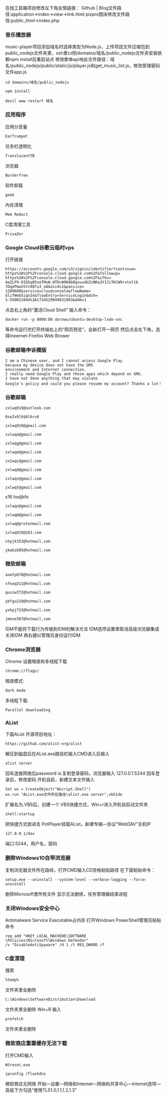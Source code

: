 在线工具箱项目修改左下角友情链接： Github | Blog文件路径:application→index→view→link.html
pixpro图床修改文件路径:public_html→index.php

### 音乐播放器
music-player项目添加域名时选择类型为Node.js，上传项目文件压缩包到public_nodejs文件夹里，ssh里cd到domains/域名/public_nodejs文件夹安装依赖npm install后重启站点
修改歌单api地此文件路径：域名/public_nodejs/public/static/js/player.js和get_music_list.js，修改管理密码文件app.js

```
cd domains/域名/public_nodejs
```
```
npm install
```
```
devil www restart 域名
```
### 应用程序
应用分音量
```
EarTrumpet
```
任务栏透明化
```
TranslucentTB
```
浏览器
```
Borderfree
```
软件卸载
```
geek
```
內存清理
```
Mem Reduct
```
C盘清理工具
```
PrivaZer
```

### Google Cloud谷歌云临时vps
打开链接
```
https://accounts.google.com/v3/signin/identifier?continue=
https%3A%2F%2Fconsole.cloud.google.com%2F&followup=
https%3A%2F%2Fconsole.cloud.google.com%2F&ifkv=
AeZLP9-0IQSq05xeTMuW_HTDcW960bBquuu4bZzNRa3Y1JiTKCW9rsteltb
7DqePmwSSYv987u3_oA&osid=1&passive=
1209600&service=cloudconsole&flowName=
GlifWebSignIn&flowEntry=ServiceLogin&dsh=
S-550021044%3A1734529949831903&ddm=1
```
点击右上角的“激活Cloud Shell”  输入命令：
```
docker run -p 8080:80 dorowu/ubuntu-desktop-lxde-vnc
```
等命令运行完打开终端右上的“网页预览”，会新打开一网页
然后点击左下角，选择Ineernet-Firefox Web Brower

### 谷歌邮箱申诉模版
```
I am a Chinese user, and I cannot access Google Play 
because my device does not have the GMS 
environment and Internet connection. 
I really need Google Play and those apps which depend on GMS. 
I have not done anything that may violate 
Google's policy and could you please resume my account? Thanks a lot！
```
### 谷歌邮箱
```
zxlwq919@outlook.com
```
```
0seZx9l9$8l6rv0
```
```                                     
zxlwq919@gmail.com
```
```
zxlwqa@gmail.com
```
```        
zxlwqg@gmail.com
```
```
zxlwqe@gmail.com
```
```
zxIwqc@gmail.com
```
```
zxlwqd@gmail.com
```
```    
zxlwqv@gmail.com
```
```
zxlwqt@gmail.com
```
s16 hsdjkfo
```
zxlwqn@gmail.com
```
```    
zxlwqm@gmail.com
```
```
zxlwq@protonmail.com
```
```
zxlwq919@163.com
```
```       
ntpjk353@hotmail.com
```
```       
ykwbz685@hotmail.com
```
### 微软邮箱    
```        
axmfp870@hotmail.com
```
```
xfeaq311@hotmail.com
```
```
quvzw372@hotmail.com
```
```
ybfgu229@hotmail.com
```
```
yxhpj733@hotmail.com
```
```
jmexe387@hotmail.com
```
IDM不能将下载行为传输到IDM的解决方法
IDM选项设置里取消高级浏览器集成 
关闭IDM 再右键以管理员身份运行IDM

### Chrome浏览器
Chrome 设置暗夜和多线程下载
```
chrome://flags/
```
暗夜模式:
```
dark mode
```
多线程下载:
```
Parallel downloading
```

### AList
下载AList 开源项目地址：
```
https://github.com/alist-org/alist
```
解压到磁盘后在AList.exe路径栏输入CMD进入后输入
```
alist server
```
回车连接网络后password is:复制登录密码，浏览器输入 127.0.0.1:5244 回车登录后，修改密码
开机自启，新建文本文件输入
```
Set ws = CreateObject("Wscript.Shell")
ws.run "AList.exe文件所在路径\alist.exe server",vbhide
```
扩展名为.VBS后，创建一个.VBS快捷方式，Win+r进入开机自启动文件夹 
```
shell:startup
```
把快捷方式放进去
PotPlayer挂载AList，新建专辑—协议“WebDAV”主机IP 
```
127.0.0.1/dav
```
端口:5244，用户名，密码


### 删除Windows10自带浏览器
复制浏览器文件所在路经，打开CMD输入CD空格粘贴路径
在下面粘贴命令：
```
setup.exe --uninstall --system-level --verbose-logging --force-uninstall
```
删除Microsoft里所有文件
显示无法删除，任务管理器结束进程

### 关闭Windows安全中心
Antimalware Service Executable占内存
打开Windows PowerShell管理员粘贴命令
```
reg add "HKEY_LOCAL_MACHINE\SOFTWARE
\Policies\Microsoft\Windows Defender" 
/v "DisableAntiSpyware" /d 1 /t REG_DWORD /f
```
   
### C盘清理
搜索  
```
%temp%
```  
文件夹里全删除
```
C:\Windows\SoftwareDistribution\Download
```
文件夹里全删除
Win+R 输入  
```
prefetch
```
文件夹里全删除
          
### 微软商店重置缓存无法下载
打开CMD输入 
```
WSreset.exe
```
```
ipconfig /flushdns
```
微软商店无网络
开始—设置—网络和lntemet—网络和共享中心—lntemet选项—高级下方勾选“使用TLS1.0,1.1,1.2,1.3”

